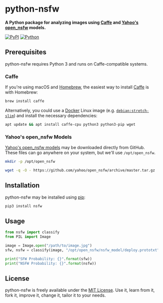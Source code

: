 # python-nsfw

**A Python package for analyzing images using [Caffe](https://github.com/BVLC/caffe) and [Yahoo's open_nsfw](https://github.com/yahoo/open_nsfw) models.**

[![PyPI](https://img.shields.io/pypi/v/nsfw.svg?style=for-the-badge)][pypi]
[![Python](https://img.shields.io/pypi/pyversions/nsfw.svg?style=for-the-badge)][pypi]

## Prerequisites

python-nsfw requires Python 3 and runs on Caffe-compatible systems.

### Caffe

If you're using macOS and [Homebrew](https://brew.sh), the easiest way to install [Caffe](https://github.com/BVLC/caffe) is with Homebrew:

```sh
brew install caffe
```

Alternatively, you could use a [Docker](https://www.docker.com) Linux image (e.g. [`debian:stretch-slim`](https://hub.docker.com/_/debian/)) and install the necessary dependencies:

```sh
apt update && apt install caffe-cpu python3 python3-pip wget
```

### Yahoo's open_nsfw Models

[Yahoo's open_nsfw models](https://github.com/yahoo/open_nsfw) may be downloaded directly from GitHub. These files can go anywhere on your system, but we'll use `/opt/open_nsfw`.

```sh
mkdir -p /opt/open_nsfw

wget -q -O - https://github.com/yahoo/open_nsfw/archive/master.tar.gz | tar xz -C /opt/open_nsfw --strip 1
```

## Installation

python-nsfw may be installed using [pip](https://pip.pypa.io):

```python
pip3 install nsfw
```

## Usage

```python
from nsfw import classify
from PIL import Image

image = Image.open("/path/to/image.jpg")
sfw, nsfw = classify(image, "/opt/open_nsfw/nsfw_model/deploy.prototxt", "/opt/open_nsfw/nsfw_model/resnet_50_1by2_nsfw.caffemodel")

print("SFW Probability: {}".format(sfw))
print("NSFW Probability: {}".format(nsfw))
```

## License

python-nsfw is freely available under the [MIT License](https://opensource.org/licenses/MIT). Use it, learn from it, fork it, improve it, change it, tailor it to your needs.

[pypi]: https://pypi.org/project/nsfw

